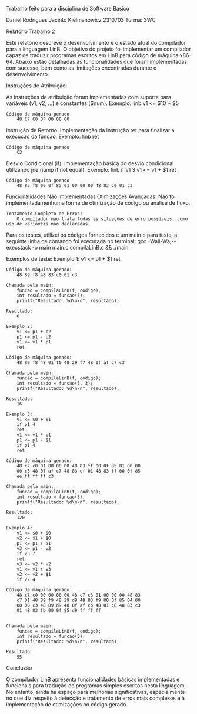 Trabalho feito para a disciplina de Software Básico

Daniel Rodrigues Jacinto Kielmanowicz
2310703		Turma: 3WC

Relatório Trabalho 2

Este relatório descreve o desenvolvimento e o estado atual do compilador para a linguagem LinB. O objetivo do projeto foi implementar um compilador capaz de traduzir programas escritos em LinB para código de máquina x86-64. Abaixo estão detalhadas as funcionalidades que foram implementadas com sucesso, bem como as limitações encontradas durante o desenvolvimento.

Instruções de Atribuição:

As instruções de atribuição foram implementadas com suporte para variáveis (v1, v2, ...) e constantes ($num).
	Exemplo:
	linb
		v1 <= $10 + $5
	
	Código de máquina gerado
		48 C7 C0 0F 00 00 00
	
Instrução de Retorno:
Implementação da instrução ret para finalizar a execução da função.
	Exemplo:
	linb
		ret
		
	Código de máquina gerado
		C3	
	
Desvio Condicional (if):
Implementação básica do desvio condicional utilizando jne (jump if not equal).
	Exemplo:
	linb
		if v1 3
		v1 <= v1 + $1
		ret
	
	Código de máquina gerado
		48 83 f8 00 0f 85 01 00 00 00 48 83 c0 01 c3 
	
Funcionalidades Não Implementadas
    Otimizações Avançadas:
        Não foi implementada nenhuma forma de otimização de código ou análise de fluxo.

    Tratamento Completo de Erros:
        O compilador não trata todas as situações de erro possíveis, como uso de variáveis não declaradas.
        

        
Para os testes, utilizei os códigos fornecidos e um main.c para teste, a seguinte linha de comando foi executada no terminal:
	gcc -Wall-Wa,--execstack -o main main.c compilaLinB.c && ./main
	
Exemplos de teste:
	Exemplo 1:
		v1 <= p1 + $1
		ret
	
	Código de máquina gerado:
		48 89 f8 48 83 c0 01 c3
		
	Chamada pela main:
		funcao = compilaLinB(f, codigo);
		int resultado = funcao(5);
		printf("Resultado: %d\n\n", resultado);
		
	Resultado:
		6
		
	Exemplo 2:
		v1 <= p1 + p2
		p1 <= p1 - p2
		v1 <= v1 * p1
		ret
		
	Código de máquina gerado:
		48 89 f8 48 01 f0 48 29 f7 48 0f af c7 c3 

	Chamada pela main:
		funcao = compilaLinB(f, codigo);
		int resultado = funcao(5, 3);
		printf("Resultado: %d\n\n", resultado);
		
	Resultado:
		16
		
	Exemplo 3:
		v1 <= $0 + $1
		if p1 4
		ret
		v1 <= v1 * p1
		p1 <= p1 - $1
		if p1 4
		ret
	
	Código de máquina gerado:
		48 c7 c0 01 00 00 00 48 83 ff 00 0f 85 01 00 00 
		00 c3 48 0f af c7 48 83 ef 01 48 83 ff 00 0f 85 
		ee ff ff ff c3 

	Chamada pela main:
		funcao = compilaLinB(f, codigo);
		int resultado = funcao(5);
		printf("Resultado: %d\n\n", resultado);
		
	Resultado:
		120
		
	Exemplo 4:
		v1 <= $0 + $0
		v2 <= $1 + $0
		p1 <= p1 + $1
		v3 <= p1 - v2
		if v3 7
		ret
		v3 <= v2 * v2
		v1 <= v1 + v3
		v2 <= v2 + $1
		if v2 4
	
	Código de máquina gerado:
		48 c7 c0 00 00 00 00 48 c7 c3 01 00 00 00 48 83 
		c7 01 48 89 f9 48 29 d9 48 83 f9 00 0f 85 04 00 
		00 00 c3 48 89 d9 48 0f af cb 48 01 c8 48 83 c3 
		01 48 83 fb 00 0f 85 d9 ff ff ff 


	Chamada pela main:
		funcao = compilaLinB(f, codigo);
		int resultado = funcao(5);
		printf("Resultado: %d\n\n", resultado);
		
	Resultado:
		55
	
Conclusão

O compilador LinB apresenta funcionalidades básicas implementadas e funcionais para tradução de programas simples escritos nesta linguagem. No entanto, ainda há espaço para melhorias significativas, especialmente no que diz respeito à detecção e tratamento de erros mais complexos e à implementação de otimizações no código gerado.
